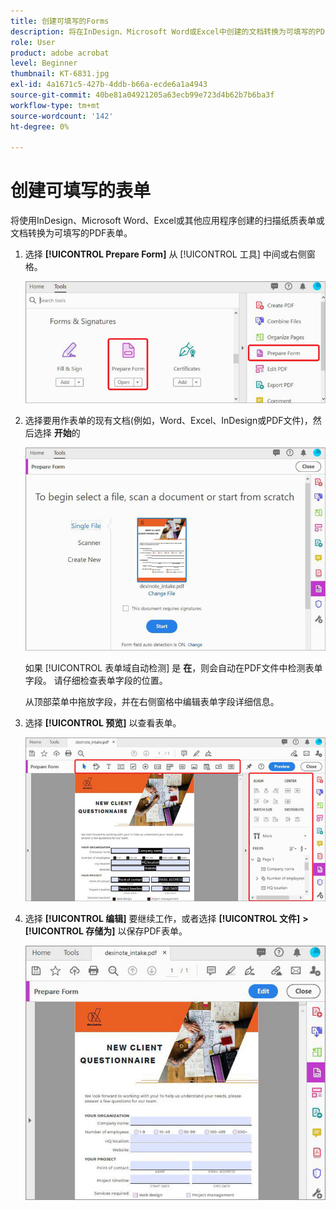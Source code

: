```yaml
---
title: 创建可填写的Forms
description: 将在InDesign、Microsoft Word或Excel中创建的文档转换为可填写的PDF表单
role: User
product: adobe acrobat
level: Beginner
thumbnail: KT-6831.jpg
exl-id: 4a1671c5-427b-4ddb-b66a-ecde6a1a4943
source-git-commit: 40be81a04921205a63ecb99e723d4b62b7b6ba3f
workflow-type: tm+mt
source-wordcount: '142'
ht-degree: 0%

---
```


# 创建可填写的表单

将使用InDesign、Microsoft Word、Excel或其他应用程序创建的扫描纸质表单或文档转换为可填写的PDF表单。

1. 选择 **[!UICONTROL Prepare Form]** 从 [!UICONTROL 工具] 中间或右侧窗格。

   ![表单步骤1](../assets/Form_1.png)

1. 选择要用作表单的现有文档(例如，Word、Excel、InDesign或PDF文件)，然后选择 **开始**&#x200B;的

   ![表单步骤2](../assets/Form_2.png)

   如果 [!UICONTROL 表单域自动检测] 是 **在**，则会自动在PDF文件中检测表单字段。 请仔细检查表单字段的位置。

   从顶部菜单中拖放字段，并在右侧窗格中编辑表单字段详细信息。

1. 选择 **[!UICONTROL 预览]** 以查看表单。

   ![表单步骤3](../assets/Form_3.png)

1. 选择 **[!UICONTROL 编辑]** 要继续工作，或者选择 **[!UICONTROL 文件]** **>** **[!UICONTROL 存储为]** 以保存PDF表单。

   ![表单步骤4](../assets/Form_4.png)
